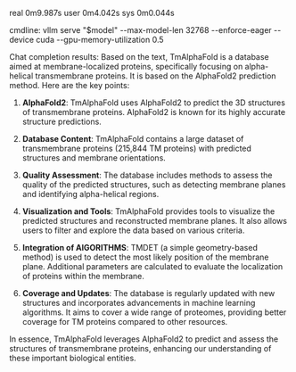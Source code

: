 real    0m9.987s
user    0m4.042s
sys     0m0.044s

cmdline:
vllm serve "$model" --max-model-len 32768 --enforce-eager --device cuda --gpu-memory-utilization 0.5

Chat completion results:
Based on the text, TmAlphaFold is a database aimed at membrane-localized proteins, specifically focusing on alpha-helical transmembrane proteins. It is based on the AlphaFold2 prediction method. Here are the key points:

1. **AlphaFold2**: TmAlphaFold uses AlphaFold2 to predict the 3D structures of transmembrane proteins. AlphaFold2 is known for its highly accurate structure predictions.

2. **Database Content**: TmAlphaFold contains a large dataset of transmembrane proteins (215,844 TM proteins) with predicted structures and membrane orientations. 

3. **Quality Assessment**: The database includes methods to assess the quality of the predicted structures, such as detecting membrane planes and identifying alpha-helical regions.

4. **Visualization and Tools**: TmAlphaFold provides tools to visualize the predicted structures and reconstructed membrane planes. It also allows users to filter and explore the data based on various criteria.

5. **Integration of AlGORITHMS**: TMDET (a simple geometry-based method) is used to detect the most likely position of the membrane plane. Additional parameters are calculated to evaluate the localization of proteins within the membrane.

6. **Coverage and Updates**: The database is regularly updated with new structures and incorporates advancements in machine learning algorithms. It aims to cover a wide range of proteomes, providing better coverage for TM proteins compared to other resources.

In essence, TmAlphaFold leverages AlphaFold2 to predict and assess the structures of transmembrane proteins, enhancing our understanding of these important biological entities.
